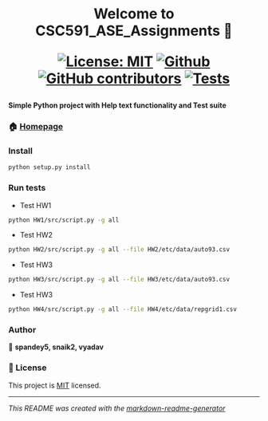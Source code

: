 <h1 align="center">
Welcome to CSC591_ASE_Assignments 👋

[![License: MIT](https://img.shields.io/badge/License-MIT-yellow.svg)](https://opensource.org/licenses/MIT)
[![Github](https://img.shields.io/badge/language-python-red.svg)](https://docs.python.org/3/)
[![GitHub contributors](https://img.shields.io/github/contributors/Vishaka2502/CSC591_ASE_Assignments)](https://github.com/Vishaka2502/CSC591_ASE_Assignments/graphs/contributors/)
[![Tests](https://github.com/Vishaka2502/CSC591_ASE_Assignments/actions/workflows/test.yml/badge.svg)](https://github.com/Vishaka2502/CSC591_ASE_Assignments/actions/workflows/test.yml)

#### Simple Python project with Help text functionality and Test suite



### 🏠 [Homepage](https://github.com/Vishaka2502/CSC591_ASE_Assignments#readme)

### Install
```sh
python setup.py install
```

### Run tests
- Test HW1
```sh
python HW1/src/script.py -g all
```
- Test HW2
```sh
python HW2/src/script.py -g all --file HW2/etc/data/auto93.csv
```
- Test HW3
```sh
python HW3/src/script.py -g all --file HW3/etc/data/auto93.csv
```
- Test HW3
```sh
python HW4/src/script.py -g all --file HW4/etc/data/repgrid1.csv
```

### Author
👤 **spandey5, snaik2, vyadav**


### 📝 License

This project is [MIT](https://github.com/Vishaka2502/CSC591_ASE_Assignments/blob/main/LICENSE.md) licensed.

---
_This README was created with the [markdown-readme-generator](https://github.com/pedroermarinho/markdown-readme-generator)_

